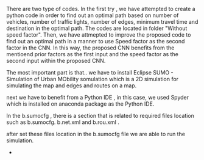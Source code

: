 There are two type of codes. In the first try , we  have attempted to create a python code in order to find out an optimal path based on number of vehicles, number of traffic lights, number of edges,  minimum travel time and destination in the optimal path. The codes are located in folder "Without speed factor".  Then, we have attmepted to improve the proposed code to find out an optimal path in a manner to use Speed factor as the second factor in the CNN. In this way, the proposed CNN benefits from the mentioend prior factors as the first input and the speed factor as the second input  within the proposed CNN.

The most important part is that.. we have to install Eclipse SUMO - Simulation of Urban MObility somulation which is a 2D simulation for simulating the map and edges and routes on a map.

next we have to benefit from a Python IDE , in this case, we used Spyder which is installed on anaconda package as the Python IDE.

In the b.sumocfg  , there is a section that is related to required files location such as  b.sumocfg. b.net.xml and b.rou.xml .

after set these files location in the b.sumocfg file we are able to run the simulation.

-
